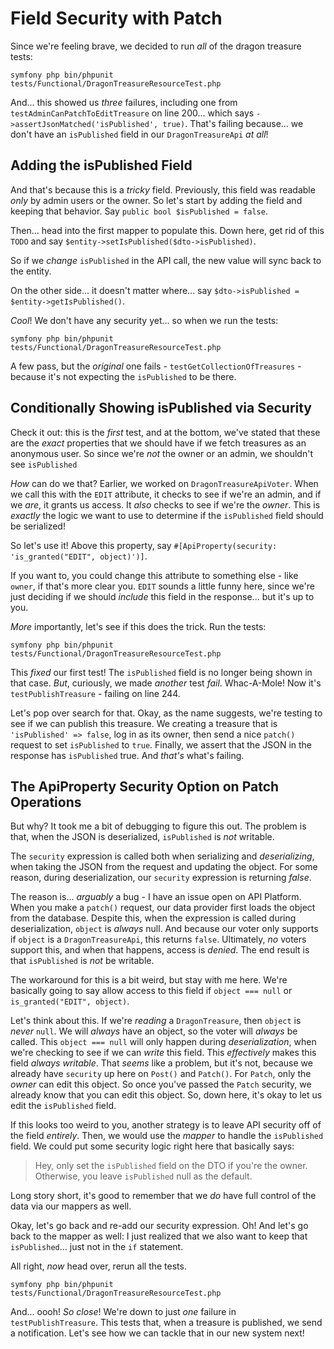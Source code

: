 # Field Security with Patch

Since we're feeling brave, we decided to run *all* of the dragon treasure tests:

```terminal-silent
symfony php bin/phpunit tests/Functional/DragonTreasureResourceTest.php
```

And... this showed us *three* failures, including one from
`testAdminCanPatchToEditTreasure` on line 200... which says
`->assertJsonMatched('isPublished', true)`. That's failing because... we don't have
an `isPublished` field in our `DragonTreasureApi` *at all*!

## Adding the isPublished Field

And that's because this is a *tricky* field. Previously, this field was readable
*only* by admin users or the owner. So let's start by adding the field and keeping
that behavior. Say `public bool $isPublished = false`.

Then... head into the first mapper to populate this. Down here, get rid of this `TODO`
and say `$entity->setIsPublished($dto->isPublished)`.

So if we *change* `isPublished` in the API call, the new value will sync back
to the entity.

On the other side... it doesn't matter where... say
`$dto->isPublished = $entity->getIsPublished()`.

*Cool*! We don't have any security yet... so when we run the tests:

```terminal-silent
symfony php bin/phpunit tests/Functional/DragonTreasureResourceTest.php
```

A few pass, but the *original* one fails - `testGetCollectionOfTreasures` - because
it's not expecting the `isPublished` to be there.

## Conditionally Showing isPublished via Security

Check it out: this is the *first* test, and at the bottom, we've stated that these
are the *exact* properties that we should have if we fetch treasures as an anonymous
user. So since we're *not* the owner or an admin, we shouldn't see `isPublished`

*How* can do we that? Earlier, we worked on `DragonTreasureApiVoter`. When we call
this with the `EDIT` attribute, it checks to see if we're an admin, and if we *are*,
it grants us access. It *also* checks to see if we're the *owner*. This is *exactly*
the logic we want to use to determine if the `isPublished` field should be serialized!

So let's use it! Above this property, say
`#[ApiProperty(security: 'is_granted("EDIT", object)')]`.

If you want to, you could change this attribute to something else - like `owner`,
if that's more clear you. `EDIT` sounds a little funny here, since we're just deciding
if we should *include* this field in the response... but it's up to you.

*More* importantly, let's see if this does the trick. Run the tests:

```terminal-silent
symfony php bin/phpunit tests/Functional/DragonTreasureResourceTest.php
```

This *fixed* our first test! The `isPublished` field is no longer being shown in
that case. *But*, curiously, we made *another* test *fail*. Whac-A-Mole! Now it's
`testPublishTreasure` - failing on line 244.

Let's pop over search for that. Okay, as the name suggests, we're testing to see
if we can publish this treasure. We creating a treasure that is `'isPublished' =>
false`, log in as its owner, then send a nice `patch()` request to set `isPublished`
to `true`. Finally, we assert that the JSON in the response has `isPublished` true.
And *that's* what's failing.

## The ApiProperty Security Option on Patch Operations

But why? It took me a bit of debugging to figure this out. The problem is that,
when the JSON is deserialized, `isPublished` is *not* writable.

The `security` expression is called both when serializing and *deserializing*,
when taking the JSON from the request and updating the object. For some reason,
during deserialization, our `security` expression is returning *false*.

The reason is... *arguably* a bug - I have an issue open on API Platform. When
you make a `patch()` request, our data provider first loads the object from
the database. Despite this, when the expression is called during deserialization,
`object` is *always* null. And because our voter only supports if `object` is
a `DragonTreasureApi`, this returns `false`. Ultimately, *no* voters support this,
and when that happens, access is *denied*. The end result is that `isPublished`
is *not* be writable.

The workaround for this is a bit weird, but stay with me here. We're basically
going to say allow access to this field if `object === null` or
`is_granted("EDIT", object)`.

Let's think about this. If we're *reading* a `DragonTreasure`, then `object` is
*never* `null`. We will *always* have an object, so the voter will *always* be
called. This `object === null` will only happen during *deserialization*, when we're
checking to see if we can *write* this field. This *effectively* makes this field
*always writable*. That *seems* like a problem, but it's not, because we already
have `security` up here on `Post()` and `Patch()`. For `Patch`, only the *owner*
can edit this object. So once you've passed the `Patch` security, we already know
that you can edit this object. So, down here, it's okay to let us edit the
`isPublished` field.

If this looks too weird to you, another strategy is to leave API security off of
the field *entirely*. Then, we would use the *mapper* to handle the `isPublished`
field. We could put some security logic right here that basically says:

> Hey, only set the `isPublished` field on the DTO if you're the owner. Otherwise,
> you leave `isPublished` null as the default.

Long story short, it's good to remember that we *do* have full control of the data
via our mappers as well.

Okay, let's go back and re-add our security expression. Oh! And let's go back to
the mapper as well: I just realized that we also want to keep that `isPublished`...
just not in the `if` statement.

All right, *now* head over, rerun all the tests.

```terminal-silent
symfony php bin/phpunit tests/Functional/DragonTreasureResourceTest.php
```

And... oooh! *So close*! We're down to just *one* failure in `testPublishTreasure`.
This tests that, when a treasure is published, we send a notification. Let's see
how we can tackle that in our new system next!
